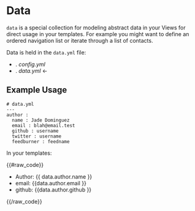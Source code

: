 # Data


`data` is a special collection for modeling abstract data in your Views for direct usage in your templates. For example you might want to define an ordered navigation list or iterate through a list of contacts.

Data is held in the `data.yml` file:

<ul class="folder-tree">
  <li class="endpoint"><span class="ui-silk inline ui-silk-page-white-gear">.</span> <em>config.yml</em></li>
  <li class="endpoint"><span class="ui-silk inline ui-silk-page-white-database">.</span> <em>data.yml</em> &larr;</li>
</ul>

## Example Usage

    # data.yml
    ---
    author :
      name : Jade Dominguez
      email : blah@email.test
      github : username
      twitter : username
      feedburner : feedname

In your templates:

{{#raw_code}}
<ul>
  <li>Author: {{ data.author.name }}</li>
  <li>email: {{data.author.email }}</li>
  <li>github: {{data.author.github }}</li>
</ul>
{{/raw_code}}
